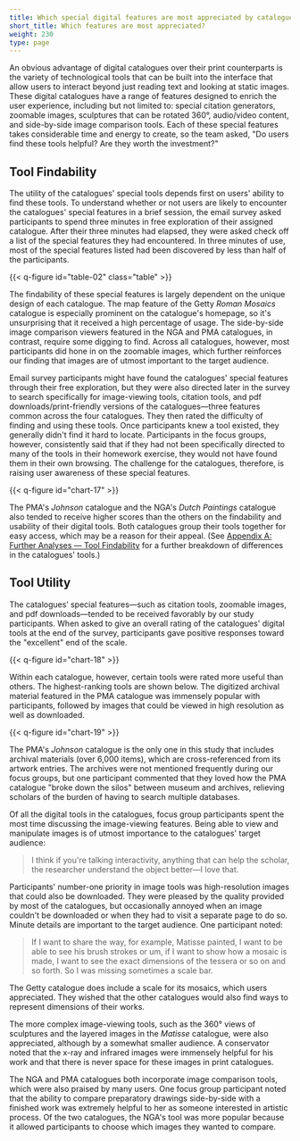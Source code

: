 ```yaml
---
title: Which special digital features are most appreciated by catalogue users?
short_title: Which features are most appreciated?
weight: 230
type: page
---
```


An obvious advantage of digital catalogues over their print counterparts is the variety of technological tools that can be built into the interface that allow users to interact beyond just reading text and looking at static images. These digital catalogues have a range of features designed to enrich the user experience, including but not limited to: special citation generators, zoomable images, sculptures that can be rotated 360°, audio/video content, and side-by-side image comparison tools. Each of these special features takes considerable time and energy to create, so the team asked, "Do users find these tools helpful? Are they worth the investment?"

## Tool Findability

The utility of the catalogues' special tools depends first on users' ability to find these tools. To understand whether or not users are likely to encounter the catalogues' special features in a brief session, the email survey asked participants to spend three minutes in free exploration of their assigned catalogue. After their three minutes had elapsed, they were asked check off a list of the special features they had encountered. In three minutes of use, most of the special features listed had been discovered by less than half of the participants.

{{< q-figure id="table-02" class="table" >}}

The findability of these special features is largely dependent on the unique design of each catalogue. The map feature of the Getty *Roman Mosaics* catalogue is especially prominent on the catalogue's homepage, so it's unsurprising that it received a high percentage of usage. The side-by-side image comparison viewers featured in the NGA and PMA catalogues, in contrast, require some digging to find. Across all catalogues, however, most participants did hone in on the zoomable images, which further reinforces our finding that images are of utmost important to the target audience.

Email survey participants might have found the catalogues' special features through their free exploration, but they were also directed later in the survey to search specifically for image-viewing tools, citation tools, and pdf downloads/print-friendly versions of the catalogues—three features common across the four catalogues. They then rated the difficulty of finding and using these tools. Once participants knew a tool existed, they generally didn't find it hard to locate. Participants in the focus groups, however, consistently said that if they had not been specifically directed to many of the tools in their homework exercise, they would not have found them in their own browsing. The challenge for the catalogues, therefore, is raising user awareness of these special features.

{{< q-figure id="chart-17" >}}

The PMA's *Johnson* catalogue and the NGA's *Dutch Paintings* catalogue also tended to receive higher scores than the others on the findability and usability of their digital tools. Both catalogues group their tools together for easy access, which may be a reason for their appeal. (See [Appendix A: Further Analyses — Tool Findability](/further-analyses/#tool-findability-differences-between-catalogues) for a further breakdown of differences in the catalogues' tools.)

## Tool Utility

The catalogues’ special features—such as citation tools, zoomable images, and pdf downloads—tended to be received favorably by our study participants. When asked to give an overall rating of the catalogues' digital tools at the end of the survey, participants gave positive responses toward the "excellent" end of the scale.

{{< q-figure id="chart-18" >}}

Within each catalogue, however, certain tools were rated more useful than others. The highest-ranking tools are shown below. The digitized archival material featured in the PMA catalogue was immensely popular with participants, followed by images that could be viewed in high resolution as well as downloaded.

{{< q-figure id="chart-19" >}}

The PMA's *Johnson* catalogue is the only one in this study that includes archival materials (over 6,000 items), which are cross-referenced from its artwork entries. The archives were not mentioned frequently during our focus groups, but one participant commented that they loved how the PMA catalogue "broke down the silos" between museum and archives, relieving scholars of the burden of having to search multiple databases.

Of all the digital tools in the catalogues, focus group participants spent the most time discussing the image-viewing features. Being able to view and manipulate images is of utmost importance to the catalogues' target audience:

> I think if you're talking interactivity, anything that can help the scholar, the researcher understand the object better—I love that.

Participants' number-one priority in image tools was high-resolution images that could also be downloaded. They were pleased by the quality provided by most of the catalogues, but occasionally annoyed when an image couldn't be downloaded or when they had to visit a separate page to do so. Minute details are important to the target audience. One participant noted:

> If I want to share the way, for example, Matisse painted, I want to be able to see his brush strokes or um, if I want to show how a mosaic is made, I want to see the exact dimensions of the tessera or so on and so forth. So I was missing sometimes a scale bar.

The Getty catalogue does include a scale for its mosaics, which users appreciated. They wished that the other catalogues would also find ways to represent dimensions of their works.

The more complex image-viewing tools, such as the 360° views of sculptures and the layered images in the *Matisse* catalogue, were also appreciated, although by a somewhat smaller audience. A conservator noted that the x-ray and infrared images were immensely helpful for his work and that there is never space for these images in print catalogues.

The NGA and PMA catalogues both incorporate image comparison tools, which were also praised by many users. One focus group participant noted that the ability to compare preparatory drawings side-by-side with a finished work was extremely helpful to her as someone interested in artistic process. Of the two catalogues, the NGA's tool was more popular because it allowed participants to choose which images they wanted to compare.

